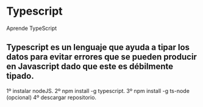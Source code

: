 # Typescript
Aprende TypeScript
## Typescript es un lenguaje que ayuda a tipar los datos para evitar errores que se pueden producir en Javascript dado que este es  débilmente tipado.

1º instalar nodeJS.
2º npm install -g typescript.
3º npm install -g ts-node (opcional)
4º descargar repositorio.


